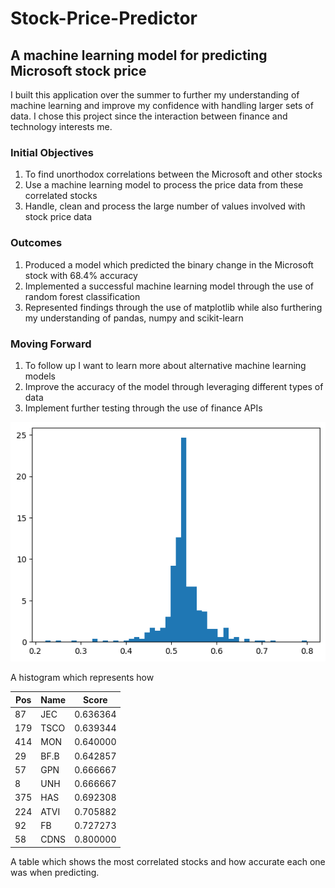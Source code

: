 # Stock-Price-Predictor
## A machine learning model for predicting Microsoft stock price

I built this application over the summer to further my understanding of machine learning and improve my confidence with handling larger sets of data. I chose this project since the interaction between finance and technology interests me.

### Initial Objectives
1. To find unorthodox correlations between the Microsoft and other stocks
2. Use a machine learning model to process the price data from these correlated stocks
3. Handle, clean and process the large number of values involved with stock price data

### Outcomes
1. Produced a model which predicted the binary change in the Microsoft stock with 68.4% accuracy
2. Implemented a successful machine learning model through the use of random forest classification
3. Represented findings through the use of matplotlib while also furthering my understanding of pandas, numpy and scikit-learn

### Moving Forward
1. To follow up I want to learn more about alternative machine learning models
2. Improve the accuracy of the model through leveraging different types of data
3. Implement further testing through the use of finance APIs



![image](https://github.com/Matt-HarveyCook/Stock-Price-Predictor/blob/main/assets/snpRankingHist.png)

A histogram which represents how 

 | Pos  | Name    |   Score  | 
 |-----|------|-------|
 | 87   |   JEC  |  0.636364  | 
 | 179  |  TSCO  |  0.639344  | 
 | 414  |   MON   | 0.640000  | 
 | 29   |  BF.B  |  0.642857  | 
 | 57    |  GPN  |  0.666667  | 
 | 8    |   UNH  |  0.666667  | 
 | 375  |   HAS  |  0.692308  | 
 | 224  |  ATVI  |  0.705882  | 
 | 92    |   FB  |  0.727273  | 
 | 58  |   CDNS  |  0.800000  | 

 A table which shows the most correlated stocks and how accurate each one was when predicting.
